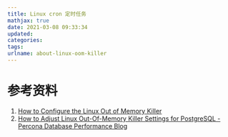```yaml
---
title: Linux cron 定时任务
mathjax: true
date: 2021-03-08 09:33:34
updated:
categories:
tags:
urlname: about-linux-oom-killer
---
```




<!-- more -->



# 参考资料

1. [How to Configure the Linux Out of Memory Killer](https://www.oracle.com/technical-resources/articles/it-infrastructure/dev-oom-killer.html)
2. [How to Adjust Linux Out-Of-Memory Killer Settings for PostgreSQL - Percona Database Performance Blog](https://www.percona.com/blog/2019/08/02/out-of-memory-killer-or-savior/)

